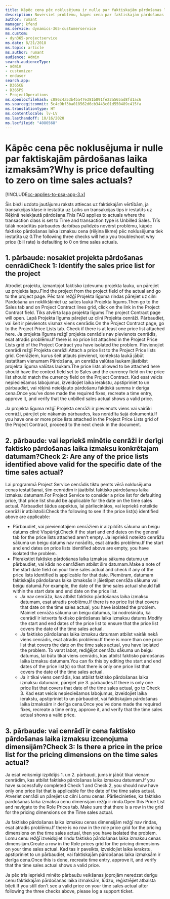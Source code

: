 ```yaml
---
title: Kāpēc cena pēc noklusējuma ir nulle par faktiskajām pārdošanas laika izmaksām?
description: Novērsiet problēmu, kāpēc cena par faktiskajām pārdošanas laika izmaksām tiek pēc noklusējuma iestatīta uz 0.
author: rumant
manager: kfend
ms.service: dynamics-365-customerservice
ms.custom:
- dyn365-projectservice
ms.date: 8/21/2018
ms.topic: article
ms.author: rumant
audience: Admin
search.audienceType:
- admin
- customizer
- enduser
search.app:
- D365CE
- D365PS
- ProjectOperations
ms.openlocfilehash: c886c4a53b4ba47e381b891fe22a565ad8fd1ac6
ms.sourcegitcommit: 5c4c9bf3ba018562d6cb3443c01d550489c415fa
ms.translationtype: HT
ms.contentlocale: lv-LV
ms.lasthandoff: 10/16/2020
ms.locfileid: "4080568"
---
```

# <a name="why-is-price-defaulting-to-zero-on-time-sales-actuals"></a><span data-ttu-id="e5ce8-103">Kāpēc cena pēc noklusējuma ir nulle par faktiskajām pārdošanas laika izmaksām?</span><span class="sxs-lookup"><span data-stu-id="e5ce8-103">Why is price defaulting to zero on time sales actuals?</span></span>

[!INCLUDE[cc-applies-to-psa-app-3.x](../includes/cc-applies-to-psa-app-3x.md)]

<span data-ttu-id="e5ce8-104">Šis bieži uzdoto jautājumu raksts attiecas uz faktiskajām vērtībām, ja transakcijas klase ir iestatīta uz Laiks un transakcijas tips ir iestatīts uz Rēķinā neiekļautā pārdošana.</span><span class="sxs-lookup"><span data-stu-id="e5ce8-104">This FAQ applies to actuals where the transaction class is set to Time and transaction type is Unbilled Sales.</span></span> <span data-ttu-id="e5ce8-105">Trīs tālāk norādītās pārbaudes darbības palīdzēs novērst problēmu, kāpēc faktisko pārdošanas laika izmaksu cena (rēķina likme) pēc noklusējuma tiek iestatīta uz 0.</span><span class="sxs-lookup"><span data-stu-id="e5ce8-105">The following three checks will help you troubleshoot why price (bill rate) is defaulting to 0 on time sales actuals.</span></span>

## <a name="check-1-identify-the-sales-price-list-for-the-project"></a><span data-ttu-id="e5ce8-106">1. pārbaude: nosakiet projekta pārdošanas cenrādi</span><span class="sxs-lookup"><span data-stu-id="e5ce8-106">Check 1: Identify the sales price list for the project</span></span>

<span data-ttu-id="e5ce8-107">Atrodiet projektu, izmantojot faktisko izdevumu projekta lauku, un pārejiet uz projekta lapu.</span><span class="sxs-lookup"><span data-stu-id="e5ce8-107">Find the project from the project field of the actual and go to the project page.</span></span> <span data-ttu-id="e5ce8-108">Pēc tam režģī Projekta līguma rindas pārejiet uz cilni Pārdošana un noklikšķiniet uz saites laukā Projekta līgums.</span><span class="sxs-lookup"><span data-stu-id="e5ce8-108">Then go to the Sales tab and on Project Contract lines grid, click on the link in the Project Contract field.</span></span> <span data-ttu-id="e5ce8-109">Tiks atvērta lapa projekta līgums.</span><span class="sxs-lookup"><span data-stu-id="e5ce8-109">The project Contract page will open.</span></span> <span data-ttu-id="e5ce8-110">Lapā Projekta līgums pārejiet uz cilni Projekta cenrāži. Pārbaudiet, vai šeit ir pievienots vismaz viens cenrādis.</span><span class="sxs-lookup"><span data-stu-id="e5ce8-110">On the Project Contract page, go to the Project Price Lists tab. Check if there is at least one price list attached here.</span></span> <span data-ttu-id="e5ce8-111">Ja projekta līguma režģī projekta cenrādis nav pievienots cenrādis, esat atradis problēmu.</span><span class="sxs-lookup"><span data-stu-id="e5ce8-111">If there is no price list attached in the Project Price Lists grid of the Project Contract you have isolated the problem.</span></span> <span data-ttu-id="e5ce8-112">Pievienojiet cenrādi režģī Projekta cenrāži.</span><span class="sxs-lookup"><span data-stu-id="e5ce8-112">Attach a price list to the Project Price lists grid.</span></span> <span data-ttu-id="e5ce8-113">Cenrāžiem, kurus šeit atļauts pievienot, konteksta laukā jābūt iestatītam vienumam Pārdošana, un cenrāža valūtas laukam jāatbilst projekta līguma valūtas laukam.</span><span class="sxs-lookup"><span data-stu-id="e5ce8-113">The price lists allowed to be attached here should have the context field set to Sales and the currency field on the price list should match the currency field on the Project Contract.</span></span> <span data-ttu-id="e5ce8-114">Kad esat veicis nepieciešamos labojumus, izveidojiet laika ierakstu, apstipriniet to un pārbaudiet, vai rēķinā neiekļauto pārdošanu faktiskā summa ir derīga cena.</span><span class="sxs-lookup"><span data-stu-id="e5ce8-114">Once you’ve done made the required fixes, recreate a time entry, approve it, and verify that the unbilled sales actual shows a valid price.</span></span> 

<span data-ttu-id="e5ce8-115">Ja projekta līguma režģī Projekta cenrāži ir pievienots viens vai vairāki cenrāži, pārejiet pie nākamās pārbaudes, kas norādīta šajā dokumentā.</span><span class="sxs-lookup"><span data-stu-id="e5ce8-115">If you have one or more price lists attached in the Project Price Lists grid of the Project Contract, proceed to the next check in the document.</span></span>

## <a name="check-2-are-any-of-the-price-lists-identified-above-valid-for-the-specific-date-of-the-time-sales-actual"></a><span data-ttu-id="e5ce8-116">2. pārbaude: vai iepriekš minētie cenrāži ir derīgi faktisko pārdošanas laika izmaksu konkrētajam datumam?</span><span class="sxs-lookup"><span data-stu-id="e5ce8-116">Check 2: Are any of the price lists identified above valid for the specific date of the time sales actual?</span></span>

<span data-ttu-id="e5ce8-117">Lai programmā Project Service cenrādis tiktu ņemts vērā noklusējuma cenas iestatīšanai, šim cenrādim ir jāatbilst faktisko pārdošanas laika izmaksu datumam.</span><span class="sxs-lookup"><span data-stu-id="e5ce8-117">For Project Service to consider a price list for defaulting price, that price list should be applicable for the date on the time sales actual.</span></span> <span data-ttu-id="e5ce8-118">Pārbaudiet šādus aspektus, lai pārliecinātos, vai iepriekš noteiktie cenrāži ir atbilstoši:</span><span class="sxs-lookup"><span data-stu-id="e5ce8-118">Check the following to see if the price list(s) identified above are applicable:</span></span>
- <span data-ttu-id="e5ce8-119">Pārbaudiet, vai pievienotajiem cenrāžiem ir aizpildīts sākuma un beigu datums cilnē Vispārīgi.</span><span class="sxs-lookup"><span data-stu-id="e5ce8-119">Check if the start and end dates on the general tab for the price lists attached aren’t empty.</span></span> <span data-ttu-id="e5ce8-120">Ja iepriekš noteikto cenrāžu sākuma un beigu datums nav norādīts, esat atradis problēmu.</span><span class="sxs-lookup"><span data-stu-id="e5ce8-120">If the start and end dates on price lists identified above are empty, you have isolated the problem.</span></span> 
- <span data-ttu-id="e5ce8-121">Pierakstiet faktisko pārdošanas laika izmaksu sākuma datumu un pārbaudiet, vai kāds no cenrāžiem atbilst šim datumam.</span><span class="sxs-lookup"><span data-stu-id="e5ce8-121">Make a note of the start date field on your time sales actual and check if any of the price lists identified is applicable for that date.</span></span> <span data-ttu-id="e5ce8-122">Piemēram, datumam faktiskajās pārdošanas laika izmaksās ir jāietilpst cenrāža sākuma vai beigu datumā.</span><span class="sxs-lookup"><span data-stu-id="e5ce8-122">For example, the date of the time sales actual should fall within the start date and end date on the price list.</span></span> 
    - <span data-ttu-id="e5ce8-123">Ja nav cenrāža, kas atbilst faktisko pārdošanas laika izmaksu datumam, esat atradis problēmu.</span><span class="sxs-lookup"><span data-stu-id="e5ce8-123">If there is no price list that covers that date on the time sales actual, you have isolated the problem.</span></span> <span data-ttu-id="e5ce8-124">Mainiet cenrāža sākuma un beigu datumus, lai nodrošinātu, ka cenrādī ir ietverts faktisko pārdošanas laika izmaksu datums.</span><span class="sxs-lookup"><span data-stu-id="e5ce8-124">Modify the start and end dates of the price list to ensure that the price list covers the date of the time sales actual.</span></span> 
    - <span data-ttu-id="e5ce8-125">Ja faktisko pārdošanas laika izmaksu datumam atbilst vairāk nekā viens cenrādis, esat atradis problēmu.</span><span class="sxs-lookup"><span data-stu-id="e5ce8-125">If there is more than one price list that covers the date on the time sales actual, you have isolated the problem.</span></span> <span data-ttu-id="e5ce8-126">To varat labot, rediģējot cenrāžu sākuma un beigu datumus, lai būtu tikai viens cenrādis, kas atbilst faktisko pārdošanas laika izmaksu datumam.</span><span class="sxs-lookup"><span data-stu-id="e5ce8-126">You can fix this by editing the start and end dates of the price list(s) so that there is only one price list that covers the date of the time sales actual.</span></span> 
    - <span data-ttu-id="e5ce8-127">Ja ir tikai viens cenrādis, kas atbilst faktisko pārdošanas laika izmaksu datumam, pārejiet pie 3. pārbaudes.</span><span class="sxs-lookup"><span data-stu-id="e5ce8-127">If there is only one price list that covers that date of the time sales actual, go to Check 3.</span></span>
<span data-ttu-id="e5ce8-128">Kad esat veicis nepieciešamos labojumus, izveidojiet laika ierakstu, apstipriniet to un pārbaudiet, vai faktiskajām pārdošanas laika izmaksām ir derīga cena.</span><span class="sxs-lookup"><span data-stu-id="e5ce8-128">Once you’ve done made the required fixes, recreate a time entry, approve it, and verify that the time sales actual shows a valid price.</span></span>

## <a name="check-3-is-there-a-price-in-the-price-list-for-the-pricing-dimensions-on-the-time-sales-actual"></a><span data-ttu-id="e5ce8-129">3. pārbaude: vai cenrādī ir cena faktisko pārdošanas laika izmaksu izcenojuma dimensijām?</span><span class="sxs-lookup"><span data-stu-id="e5ce8-129">Check 3: Is there a price in the price list for the pricing dimensions on the time sales actual?</span></span>

<span data-ttu-id="e5ce8-130">Ja esat veiksmīgi izpildījis 1. un 2. pārbaudi, jums ir jābūt tikai vienam cenrādim, kas atbilst faktisko pārdošanas laika izmaksu datumam.</span><span class="sxs-lookup"><span data-stu-id="e5ce8-130">If you have successfully completed Check 1 and Check 2, you should now have only one price list that is applicable for the date of the time sales actual.</span></span> <span data-ttu-id="e5ce8-131">Atveriet cenrādi un pārejiet uz cilni Lomu cenas. Pārliecinieties, ka faktisko pārdošanas laika izmaksu cenu dimensijām režģī ir rinda.</span><span class="sxs-lookup"><span data-stu-id="e5ce8-131">Open this Price List and navigate to the Role Prices tab. Make sure that there is a row in the grid for the pricing dimensions on the Time sales actual.</span></span>

<span data-ttu-id="e5ce8-132">Ja faktisko pārdošanas laika izmaksu cenas dimensijām režģī nav rindas, esat atradis problēmu.</span><span class="sxs-lookup"><span data-stu-id="e5ce8-132">If there is no row in the role price grid for the pricing dimensions on the time sales actual, then you have isolated the problem.</span></span> <span data-ttu-id="e5ce8-133">Lomu cenu režģī izveidojiet rindu faktisko pārdošanas laika izmaksu cenas dimensijām.</span><span class="sxs-lookup"><span data-stu-id="e5ce8-133">Create a row in the Role prices grid for the pricing dimensions on your time sales actual.</span></span> <span data-ttu-id="e5ce8-134">Kad tas ir paveikts, izveidojiet laika ierakstu, apstipriniet to un pārbaudiet, vai faktiskajām pārdošanas laika izmaksām ir derīga cena.</span><span class="sxs-lookup"><span data-stu-id="e5ce8-134">Once this is done, recreate time entry, approve it, and verify that the time sales actual shows a valid price.</span></span>

<span data-ttu-id="e5ce8-135">Ja pēc trīs iepriekš minēto pārbaužu veikšanas joprojām neredzat derīgu cenu faktiskajām pārdošanas laika izmaksām, lūdzu, reģistrējiet atbalsta biļeti.</span><span class="sxs-lookup"><span data-stu-id="e5ce8-135">If you still don't see a valid price on your time sales actual after following the three checks above, please log a support ticket.</span></span> 

